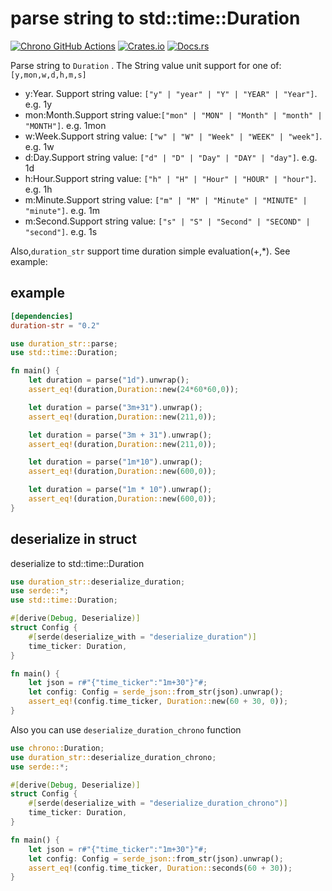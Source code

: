# parse string to std::time::Duration

[![Chrono GitHub Actions](https://github.com/baoyachi/duration-str-rs/actions/workflows/check.yml/badge.svg)](https://github.com/baoyachi/duration-str-rs/actions?query=workflow%3Abuild)
[![Crates.io](https://img.shields.io/crates/v/duration-str.svg)](https://crates.io/crates/duration-str)
[![Docs.rs](https://docs.rs/duration-str/badge.svg)](https://docs.rs/duration-str)


Parse string to `Duration` . The String value unit support for one of:`[y,mon,w,d,h,m,s]`
- y:Year. Support string value: `["y" | "year" | "Y" | "YEAR" | "Year"]`. e.g. 1y
- mon:Month.Support string value:`["mon" | "MON" | "Month" | "month" | "MONTH"]`. e.g. 1mon
- w:Week.Support string value: `["w" | "W" | "Week" | "WEEK" | "week"]`. e.g. 1w
- d:Day.Support string value: `["d" | "D" | "Day" | "DAY" | "day"]`. e.g. 1d
- h:Hour.Support string value: `["h" | "H" | "Hour" | "HOUR" | "hour"]`. e.g. 1h
- m:Minute.Support string value: `["m" | "M" | "Minute" | "MINUTE" | "minute"]`. e.g. 1m
- m:Second.Support string value: `["s" | "S" | "Second" | "SECOND" | "second"]`. e.g. 1s

Also,`duration_str` support time duration simple evaluation(+,*). See example:


## example
```toml
[dependencies]
duration-str = "0.2" 
```

```rust
use duration_str::parse;
use std::time::Duration;

fn main() {
    let duration = parse("1d").unwrap();
    assert_eq!(duration,Duration::new(24*60*60,0));

    let duration = parse("3m+31").unwrap();
    assert_eq!(duration,Duration::new(211,0));

    let duration = parse("3m + 31").unwrap();
    assert_eq!(duration,Duration::new(211,0));

    let duration = parse("1m*10").unwrap();
    assert_eq!(duration,Duration::new(600,0));

    let duration = parse("1m * 10").unwrap();
    assert_eq!(duration,Duration::new(600,0));
}
```

## deserialize in struct
deserialize to std::time::Duration

```rust
use duration_str::deserialize_duration;
use serde::*;
use std::time::Duration;

#[derive(Debug, Deserialize)]
struct Config {
    #[serde(deserialize_with = "deserialize_duration")]
    time_ticker: Duration,
}

fn main() {
    let json = r#"{"time_ticker":"1m+30"}"#;
    let config: Config = serde_json::from_str(json).unwrap();
    assert_eq!(config.time_ticker, Duration::new(60 + 30, 0));
}
```


Also you can use `deserialize_duration_chrono` function

```rust
use chrono::Duration;
use duration_str::deserialize_duration_chrono;
use serde::*;

#[derive(Debug, Deserialize)]
struct Config {
    #[serde(deserialize_with = "deserialize_duration_chrono")]
    time_ticker: Duration,
}

fn main() {
    let json = r#"{"time_ticker":"1m+30"}"#;
    let config: Config = serde_json::from_str(json).unwrap();
    assert_eq!(config.time_ticker, Duration::seconds(60 + 30));
}
```

